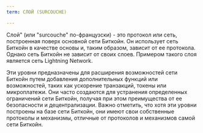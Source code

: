 ```yaml
---
term: СЛОЙ (SURCOUCHE)

---
```

Слой" (или "surcouche" по-французски) - это протокол или сеть, построенная поверх основной сети Биткойн. Он использует сеть Биткойн в качестве основы и, таким образом, зависит от ее протокола. Однако сеть Биткойн не зависит от своих слоев. Примером такого слоя является сеть Lightning Network.

Эти уровни предназначены для расширения возможностей сети Биткойн путем добавления дополнительных функций или возможностей, таких как ускорение транзакций, токены или микроплатежи. Они часто создаются для устранения определенных ограничений сети Биткойн, получая при этом преимущества от ее безопасности и децентрализации. Важно отметить, что хотя эти уровни построены на базе сети Биткойн, они имеют свои собственные протоколы и механизмы, отличные от протоколов и механизмов самой сети Биткойн.